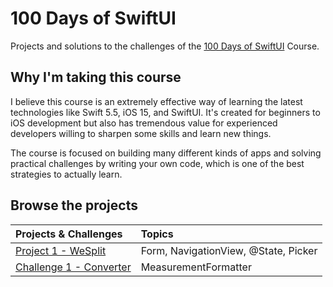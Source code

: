 # 100 Days of SwiftUI

Projects and solutions to the challenges of the [100 Days of SwiftUI](https://www.hackingwithswift.com/100/swiftui) Course.

## Why I'm taking this course

I believe this course is an extremely effective way of learning the latest technologies like Swift 5.5, iOS 15, and SwiftUI. It's created for beginners to iOS development but also has tremendous value for experienced developers willing to sharpen some skills and learn new things.

The course is focused on building many different kinds of apps and solving practical challenges by writing your own code, which is one of the best strategies to actually learn.

## Browse the projects

| Projects & Challenges                                | Topics                               |
|:---------------------------------------------------- |:------------------------------------ |
| [Project 1 - WeSplit](/01_Project_1/WeSplit)         | Form, NavigationView, @State, Picker |
| [Challenge 1 - Converter](/02_Challenge_1/Converter) | MeasurementFormatter                 |
